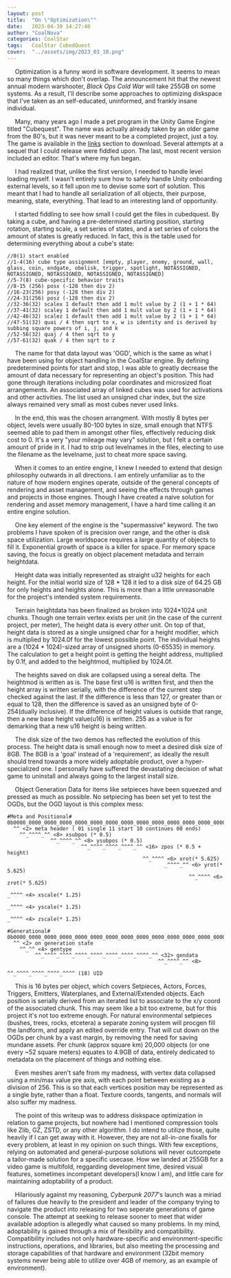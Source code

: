 ```yaml
---
layout: post
title:  "On \"Optimization\""
date:   2023-04-30 14:27:40
author: "CoalNova"
categories: CoalStar
tags:	CoalStar CubedQuest
cover:  "../assets/img/2023_03_10.png"
---
```


&emsp; Optimization is a funny word in software development. It seems to mean so many things which don't overlap. The announcement hit that the newest annual modern warshooter, _Black Ops Cold War_ will take 255GB on some systems. As a result, I'll describe some approaches to optimizing diskspace that I've taken as an self-educated, uninformed, and frankly insane individual.

&emsp; Many, many years ago I made a pet program in the Unity Game Engine titled "Cubequest". The name was actually already taken by an older game from the 80's, but it was never meant to be a completed project, just a toy. The game is available in the [links](https://coalnova.github.io/links/) section to download. Several attempts at a sequel that I could release were fiddled upon. The last, most recent version included an editor. That's where my fun began.

&emsp; I had realized that, unlike the first version, I needed to handle level loading myself. I wasn't entirely sure how to safely handle Unity onboarding external levels, so it fell upon me to devise some sort of solution. This meant that I had to handle all serialization of all objects, their purpose, meaning, state, everything. That lead to an interesting land of opportunity.

&emsp; I started fiddling to see how small I could get the files in cubedquest. By taking a cube, and having a pre-determined starting position, starting rotation, starting scale, a set series of states, and a set series of colors the amount of states is greatly reduced. In fact, this is the table used for determining everything about a cube's state:

```
//0(1) start enabled
//1-4(16) cube type assignment [empty, player, enemy, ground, wall, glass, coin, endgate, obelisk, trigger, spotlight, NOTASSIGNED, NOTASSIGNED, NOTASSIGNED, NOTASSIGNED, NOTASSIGNED]
//5-7(8) cube-specific behavior traits
//8-15 (256) posx (-128 then div 2) 
//16-23(256) posy (-128 then div 2)
//24-31(256) posz (-128 then div 2)
//32-36(32) scalex 1 default then add 1 mult value by 2 (1 + 1 * 64)
//37-41(32) scaley 1 default then add 1 mult value by 2 (1 + 1 * 64)
//42-46(32) scalez 1 default then add 1 mult value by 2 (1 + 1 * 64)
//47-51(32) quai / 4 then sqrt to x, w is identity and is derived by subbing square powers of i, j, and k
//52-56(32) quaj / 4 then sqrt to y
//57-61(32) quak / 4 then sqrt to z
```

&emsp; The name for that data layout was 'OGD', which is the same as what I have been using for object handling in the CoalStar engine. By defining predetermined points for start and stop, I was able to greatly decrease the amount of data necessary for representing an object's position. This had gone through iterations including polar coordinates and microsized float arrangements. An associated array of linked cubes was used for activations and other activities. The list used an unsigned char index, but the size always remained very small as most cubes never used links.

&emsp; In the end, this was the chosen arrangment. With mostly 8 bytes per object, levels were usually 80-100 bytes in size, small enough that NTFS seemed able to pad them in amongst other files, effectively reducing disk cost to 0. It's a very "your mileage may vary" solution, but I felt a certain amount of pride in it. I had to strip out levelnames in the files, electing to use the filename as the levelname, just to cheat more space saving.

&emsp; When it comes to an entire engine, I knew I needed to extend that design philosophy outwards in all directions. I am entirely unfamiliar as to the nature of how modern engines operate, outside of the general concepts of rendering and asset management, and seeing the effects through games and projects in those engines. Though I have created a naive solution for rendering and asset memory management, I have a hard time calling it an entire engine solution. 

&emsp; One key element of the engine is the "supermassive" keyword. The two problems I have spoken of is precision over range, and the other is disk space utilization. Large worldspace requires a large quantity of objects to fill it. Exponential growth of space is a killer for space. For memory space saving, the focus is greatly on object placement metadata and terrain heightdata.

&emsp; Height data was initially represented as straight u32 heights for each height. For the initial world size of 128 * 128 it led to a disk size of 64.25 GB for only heights and heights alone. This is more than a little unreasonable for the project's intended system requirements.

&emsp; Terrain heightdata has been finalized as broken into 1024*1024 unit chunks. Though one terrain vertex exists per unit (in the case of the current project, per meter), The height data is every _other_ unit. On top of that, height data is stored as a single unsigned char for a height modifier, which is multiplied by 1024.0f for the lowest possible point. The individual heights are a (1024 * 1024)-sized array of unsigned shorts (0-65535) in memory. The calculation to get a height point is getting the height address, multiplied by 0.1f, and added to the heightmod, multiplied by 1024.0f.

&emsp; The heights saved on disk are collapsed using a sereal delta. The heightmod is written as is. The base first u16 is written first, and then the height array is written serially, with the difference of the current step checked against the last. If the difference is less than 127, or greater than or equal to 128, then the difference is saved as an unsigned byte of 0-254(dually inclusive). If the difference of height values is outside that range, then a new base height value(u16) is written. 255 as a value is for demarking that a new u16 height is being written. 

&emsp; The disk size of the two demos has reflected the evolution of this process. The height data is small enough now to meet a desired disk size of 8GB. The 8GB is a 'goal' instead of a 'requirement', as ideally the result should trend towards a more widely adoptable product, over a hyper-specialized one. I personally have suffered the devastating decision of what game to uninstall and always going to the largest install size.

&emsp; Object Generation Data for items like setpieces have been squeezed and pressed as much as possible. No setpiecing has been set yet to test the OGDs, but the OGD layout is this complex mess:
```
#Meta and Positional#
0b0000_0000_0000_0000_0000_0000_0000_0000_0000_0000_0000_0000_0000_0000_0000_0000
  ^^ <2> meta header ( 01 single 11 start 10 continues 00 ends)
    ^^_^^^^_^^ <8> xsubpos (* 0.5)
              ^^_^^^^_^^ <8> ysubpos (* 0.5)
                        ^^_^^^^_^^^^_^^^^_^^ <16> zpos (* 0.5 + height)
                                            ^^_^^^^ <6> xrot(* 5.625)
                                                   _^^^^_^^ <6> yrot(* 5.625)
                                                           ^^_^^^^ <6> zrot(* 5.625)
                                                                  _^^^^ <4> xscale(* 1.25)
                                                                       _^^^^ <4> yscale(* 1.25)
                                                                            _^^^^ <4> zscale(* 1.25)

#Generational#
0b0000_0000_0000_0000_0000_0000_0000_0000_0000_0000_0000_0000_0000_0000_0000_0000
  ^^ <2> on generation state
    ^^_^^ <4> gentype
         ^^_^^^^_^^^^_^^^^_^^^^_^^^^_^^^^_^^^^_^^ <32> gendata
                                                 ^^_^^^^_^^ <8>
                                                           ^^_^^^^_^^^^_^^^^_^^^^ (18) UID

```

&emsp; This is 16 bytes per object, which covers Setpieces, Actors, Forces, Triggers, Emitters, Waterplanes, and External/Extended objects. Each position is serially derived from an iterated list to associate to the x/y coord of the associated chunk. This may seem like a bit too extreme, but for this project it's not too extreme enough. For natural environmental setpieces (bushes, trees, rocks, etcetera) a separate zoning system will procgen fill the landform, and apply an edited override entry. That will cut down on the OGDs per chunk by a vast margin, by removing the need for saving mundane assets. Per chunk (approx square km) 20,000 objects (or one every ~52 square meters) equates to 4.9GB of data, entirely dedicated to metadata on the placement of things and nothing else.

&emsp; Even meshes aren't safe from my madness, with vertex data collapsed using a min/max value pre axis, with each point between existing as a division of 256. This is so that each vertices position may be represented as a single byte, rather than a float. Texture coords, tangents, and normals will also suffer my madness.

&emsp; The point of this writeup was to address diskspace optimization in relation to game projects, but nowhere had I mentioned compression tools like Zlib, GZ, ZSTD, or any other algorithm. I do intend to utilize those, quite heavily if I can get away with it. However, they are not all-in-one fixalls for every problem, at least in my opinion on such things. With few exceptions, relying on automated and general-purpose solutions will never outcompete a tailor-made solution for a specific usecase. How we landed at 255GB for a video game is multifold, reggarding development time, desired visual features, sometimes incompetant developers(I know I am), and little care for maintaining adoptability of a product. 

&emsp; Hilariously against my reasoning, _Cyberpunk 2077_'s launch was a miriad of failures due heavily to the president and leader of the company trying to navigate the product into releasing for two seperate generations of game console. The attempt at seeking to release sooner to meet that wider available adoption is allegedly what caused so many problems. In my mind, adoptability is gained through a mix of flexibility and compatibility. Compatibility includes not only hardware-specific and environment-specific instructions, operations, and libraries, but also meeting the processing and storage capabilities of that hardware and environment (32bit memory systems never being able to utilize over 4GB of memory, as an example of environment).
